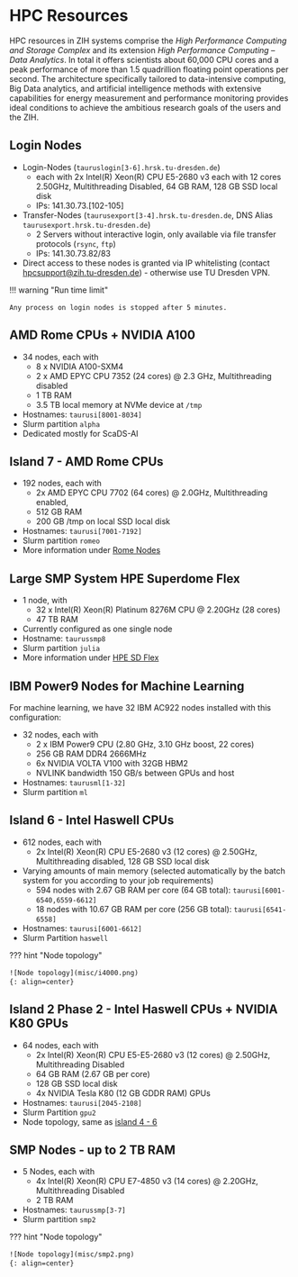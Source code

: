 # HPC Resources

HPC resources in ZIH systems comprise the *High Performance Computing and Storage Complex* and its
extension *High Performance Computing – Data Analytics*. In total it offers scientists
about 60,000 CPU cores and a peak performance of more than 1.5 quadrillion floating point
operations per second. The architecture specifically tailored to data-intensive computing, Big Data
analytics, and artificial intelligence methods with extensive capabilities for energy measurement
and performance monitoring provides ideal conditions to achieve the ambitious research goals of the
users and the ZIH.

## Login Nodes

- Login-Nodes (`tauruslogin[3-6].hrsk.tu-dresden.de`)
    - each with 2x Intel(R) Xeon(R) CPU E5-2680 v3 each with 12 cores
      2.50GHz, Multithreading Disabled, 64 GB RAM, 128 GB SSD local disk
    - IPs: 141.30.73.\[102-105\]
- Transfer-Nodes (`taurusexport[3-4].hrsk.tu-dresden.de`, DNS Alias
  `taurusexport.hrsk.tu-dresden.de`)
    - 2 Servers without interactive login, only available via file transfer protocols (`rsync`, `ftp`)
    - IPs: 141.30.73.82/83
- Direct access to these nodes is granted via IP whitelisting (contact
  hpcsupport@zih.tu-dresden.de) - otherwise use TU Dresden VPN.

!!! warning "Run time limit"

    Any process on login nodes is stopped after 5 minutes.

## AMD Rome CPUs + NVIDIA A100

- 34 nodes, each with
    - 8 x NVIDIA A100-SXM4
    - 2 x AMD EPYC CPU 7352 (24 cores) @ 2.3 GHz, Multithreading disabled
    - 1 TB RAM
    - 3.5 TB local memory at NVMe device at `/tmp`
- Hostnames: `taurusi[8001-8034]`
- Slurm partition `alpha`
- Dedicated mostly for ScaDS-AI

## Island 7 - AMD Rome CPUs

- 192 nodes, each with
    - 2x AMD EPYC CPU 7702 (64 cores) @ 2.0GHz, Multithreading
      enabled,
    - 512 GB RAM
    - 200 GB /tmp on local SSD local disk
- Hostnames: `taurusi[7001-7192]`
- Slurm partition `romeo`
- More information under [Rome Nodes](rome_nodes.md)

## Large SMP System HPE Superdome Flex

- 1 node, with
    - 32 x Intel(R) Xeon(R) Platinum 8276M CPU @ 2.20GHz (28 cores)
    - 47 TB RAM
- Currently configured as one single node
- Hostname: `taurussmp8`
- Slurm partition `julia`
- More information under [HPE SD Flex](sd_flex.md)

## IBM Power9 Nodes for Machine Learning

For machine learning, we have 32 IBM AC922 nodes installed with this configuration:

- 32 nodes, each with
    - 2 x IBM Power9 CPU (2.80 GHz, 3.10 GHz boost, 22 cores)
    - 256 GB RAM DDR4 2666MHz
    - 6x NVIDIA VOLTA V100 with 32GB HBM2
    - NVLINK bandwidth 150 GB/s between GPUs and host
- Hostnames: `taurusml[1-32]`
- Slurm partition `ml`

## Island 6 - Intel Haswell CPUs

- 612 nodes, each with
    - 2x Intel(R) Xeon(R) CPU E5-2680 v3 (12 cores)
      @ 2.50GHz, Multithreading disabled, 128 GB SSD local disk
- Varying amounts of main memory (selected automatically by the batch
  system for you according to your job requirements)
    - 594 nodes with 2.67 GB RAM per core (64 GB total):
      `taurusi[6001-6540,6559-6612]`
    - 18 nodes with 10.67 GB RAM per core (256 GB total):
    `taurusi[6541-6558]`
- Hostnames: `taurusi[6001-6612]`
- Slurm Partition `haswell`

??? hint "Node topology"

    ![Node topology](misc/i4000.png)
    {: align=center}

## Island 2 Phase 2 - Intel Haswell CPUs + NVIDIA K80 GPUs

- 64 nodes, each with
    - 2x Intel(R) Xeon(R) CPU E5-E5-2680 v3 (12 cores)
      @ 2.50GHz, Multithreading Disabled
    - 64 GB RAM (2.67 GB per core)
    - 128 GB SSD local disk
    - 4x NVIDIA Tesla K80 (12 GB GDDR RAM) GPUs
- Hostnames: `taurusi[2045-2108]`
- Slurm Partition `gpu2`
- Node topology, same as [island 4 - 6](#island-6-intel-haswell-cpus)

## SMP Nodes - up to 2 TB RAM

- 5 Nodes, each with
    - 4x Intel(R) Xeon(R) CPU E7-4850 v3 (14 cores) @
      2.20GHz, Multithreading Disabled
    - 2 TB RAM
- Hostnames: `taurussmp[3-7]`
- Slurm partition `smp2`

??? hint "Node topology"

    ![Node topology](misc/smp2.png)
    {: align=center}
